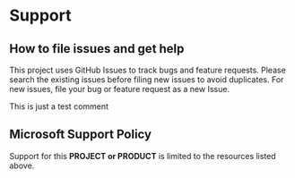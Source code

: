 # Support

## How to file issues and get help  

This project uses GitHub Issues to track bugs and feature requests. Please search the existing 
issues before filing new issues to avoid duplicates.  For new issues, file your bug or 
feature request as a new Issue.

This is just a test comment

## Microsoft Support Policy  

Support for this **PROJECT or PRODUCT** is limited to the resources listed above.
